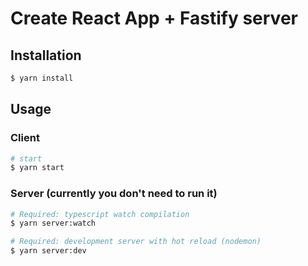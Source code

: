 # Create React App + Fastify server

## Installation

```bash
$ yarn install
```

## Usage

### Client

```bash
# start
$ yarn start
```

### Server (currently you don't need to run it)
```bash
# Required: typescript watch compilation
$ yarn server:watch

# Required: development server with hot reload (nodemon)
$ yarn server:dev
```

